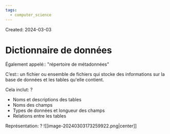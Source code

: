 ```yaml
---
tags:
  - computer_science
---
```

Created: 2024-03-03

# Dictionnaire de données

Également appelé:: "répertoire de métadonnées"
<!--SR:!2024-04-18,21,246-->

C’est:: un fichier ou ensemble de fichiers qui stocke des informations sur la base de données et les tables qu'elle contient.
<!--SR:!2024-04-08,6,170-->

Cela inclut:
?
- Noms et descriptions des tables
- Noms des champs
- Types de données et longueur des champs
- Relations entre les tables
<!--SR:!2024-04-04,13,230-->

Représentation:
?
![[image-20240303173259922.png|center]]
<!--SR:!2024-04-06,8,230-->

